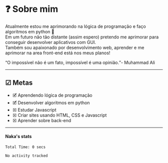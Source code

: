 <h1>&#x2753 Sobre mim</h1>
<p> Atualmente estou me aprimorando na lógica de programação e faço algoritmos em python &#x1F40D<br>
 Em um futuro não tão distante (assim espero) pretendo me aprimorar para conseguir desenvolver aplicativos com GUI.<br>
Também sou apaixonado por desenvolvimento web, aprender e me aprimorar na area front-end está nos meus planos!</p>
<q>O impossível não é um fato, impossível é uma opinião.</q>- Muhammad Ali
<hr>
<h2>&#x2611 Metas</h2>
<ul>
    <li>&#x1F5F9 Aprendendo lógica de programação</li>
    <li>&#x1F5F9 Desenvolver algoritmos em python</li>
    <li>&#x2612 Estudar Javascript</li>
    <li>&#x2612 Criar sites usando HTML, CSS e Javascript</li>
    <li>&#x2612 Aprender sobre back-end</li>
</ul>
<hr>
<!--
<h2>&#x1F4F1 Contato</h2>
<div>
    <ul>
        <li>
            <a href="https://instagram.com/apenas_naka">
                <img src="https://cdn-icons-png.flaticon.com/512/174/174855.png" alt="Instagram Logo" width="20px" height="20px"> @apenas_naka
            </a>
        </li>
        <li>
            <a href="https://discord.com/app">
                <img src="https://cdn-icons-png.flaticon.com/512/2111/2111370.png" alt="Discord Logo" width="20px" height="20px"> Naka#8693
            </a>
        </li>
         <li>
            <a href="https://mail.google.com/mail">
                <img src="https://cdn-icons-png.flaticon.com/512/5968/5968534.png" alt="Google Mail Logo" width="20px" height="20px"> <code>pedro.nakanishi1782@gmail.com</code>
            </a>
        </li>
    </ul>
</div>
-->
<!--
<img align="left" src="https://github-readme-stats.vercel.app/api?username=apenas-naka&show_icons=true&theme=default&title_color=000000&text_color=000000&bg_color=ffffff&count_private=true" alt="Naka stats card" custom_title="Naka Stats">
-->
<h4>Naka's stats</h3>
<!--START_SECTION:waka-->

```text
Total Time: 0 secs

No activity tracked
```

<!--END_SECTION:waka-->
